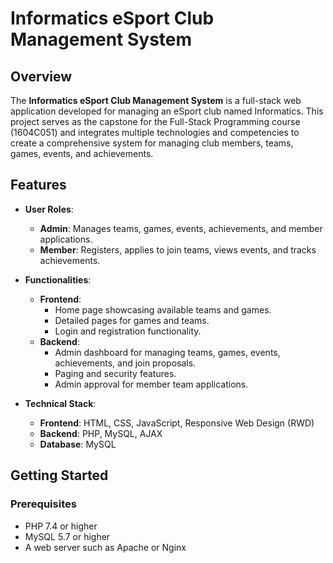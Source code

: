 # Informatics eSport Club Management System

## Overview

The **Informatics eSport Club Management System** is a full-stack web application developed for managing an eSport club named Informatics. This project serves as the capstone for the Full-Stack Programming course (1604C051) and integrates multiple technologies and competencies to create a comprehensive system for managing club members, teams, games, events, and achievements.

## Features

- **User Roles**:
  - **Admin**: Manages teams, games, events, achievements, and member applications.
  - **Member**: Registers, applies to join teams, views events, and tracks achievements.

- **Functionalities**:
  - **Frontend**:
    - Home page showcasing available teams and games.
    - Detailed pages for games and teams.
    - Login and registration functionality.
  - **Backend**:
    - Admin dashboard for managing teams, games, events, achievements, and join proposals.
    - Paging and security features.
    - Admin approval for member team applications.

- **Technical Stack**:
  - **Frontend**: HTML, CSS, JavaScript, Responsive Web Design (RWD)
  - **Backend**: PHP, MySQL, AJAX
  - **Database**: MySQL

## Getting Started

### Prerequisites

- PHP 7.4 or higher
- MySQL 5.7 or higher
- A web server such as Apache or Nginx
